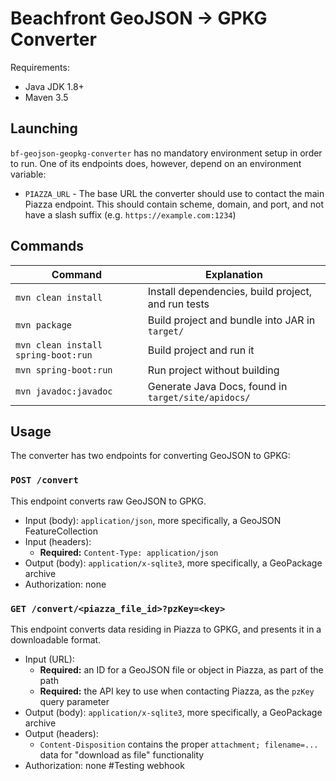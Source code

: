 Beachfront GeoJSON -> GPKG Converter
=====

Requirements:

* Java JDK 1.8+
* Maven 3.5

Launching
----

`bf-geojson-geopkg-converter` has no mandatory environment setup in order
to run. One of its endpoints does, however, depend on an environment variable:

* `PIAZZA_URL` - The base URL the converter should use to contact the main
  Piazza endpoint. This should contain scheme, domain, and port, and not
  have a slash suffix (e.g. `https://example.com:1234`)

Commands
----

Command | Explanation
--------|-------------
`mvn clean install` | Install dependencies, build project, and run tests
`mvn package` | Build project and bundle into JAR in `target/`
`mvn clean install spring-boot:run` | Build project and run it
`mvn spring-boot:run` | Run project without building
`mvn javadoc:javadoc` | Generate Java Docs, found in `target/site/apidocs/`

Usage
----

The converter has two endpoints for converting GeoJSON to GPKG:

### `POST /convert`

This endpoint converts raw GeoJSON to GPKG.

* Input (body): `application/json`, more specifically, a GeoJSON FeatureCollection
* Input (headers): 
  * **Required:** `Content-Type: application/json`
* Output (body): `application/x-sqlite3`, more specifically, a GeoPackage archive
* Authorization: none

### `GET /convert/<piazza_file_id>?pzKey=<key>`

This endpoint converts data residing in Piazza to GPKG, and presents it in a downloadable format.

* Input (URL):
  * **Required:** an ID for a GeoJSON file or object in Piazza, as part of the path
  * **Required:** the API key to use when contacting Piazza, as the `pzKey` query parameter
* Output (body): `application/x-sqlite3`, more specifically, a GeoPackage archive
* Output (headers):
  * `Content-Disposition` contains the proper `attachment; filename=...` data for "download as file" functionality
* Authorization: none
#Testing webhook

